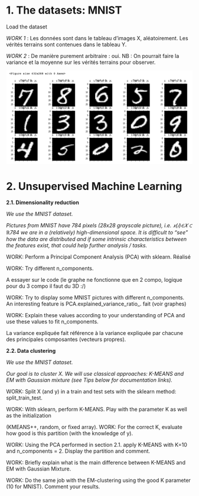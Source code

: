 # 1.	The datasets: MNIST

Load the dataset 

_WORK 1_ : Les données sont dans le tableau d’images X, aléatoirement. Les vérités terrains sont contenues dans le tableau Y.  

_WORK 2_ : De manière purement arbitraire : oui. 
NB : On pourrait faire la variance et la moyenne sur les vérités terrains pour observer.

![alt text](https://raw.githubusercontent.com/tristanlorriaux/MachineLearningProject/main/1.jpg)

# 2.  Unsupervised Machine Learning

**2.1. Dimensionality reduction**

_We use the MNIST dataset._

_Pictures from MNIST have 784 pixels (28x28 grayscale picture), i.e. 𝑥(𝑖)∈𝑋 ⊂ ℝ784 we are in a (relatively) high-dimensional space. It is difficult to “see” how the data are distributed and if some intrinsic characteristics between the features exist, that could help further analysis / tasks._


WORK: Perform a Principal Component Analysis (PCA) with sklearn.
Réalisé


WORK: Try different n_components.

A essayer sur le code (le graphe ne fonctionne que en 2 compo, logique pour du 3 compo il faut du 3D :/)


WORK: Try to display some MNIST pictures with different n_components.
An interesting feature is PCA.explained_variance_ratio_.
fait (voir graphes)


WORK: Explain these values according to your understanding of PCA and use these values to fit n_components.

La variance expliquée fait référence à la variance expliquée par chacune des principales composantes (vecteurs propres).

**2.2. Data clustering**

_We use the MNIST dataset._

_Our goal is to cluster X. We will use classical approaches: K-MEANS and EM with Gaussian mixture
(see Tips below for documentation links)._


WORK: Split X (and y) in a train and test sets with the sklearn method: split_train_test.


WORK: With sklearn, perform K-MEANS. Play with the parameter K as well as the initialization


(KMEANS++, random, or fixed array).
WORK: For the correct K, evaluate how good is this partition (with the knowledge of y).


WORK: Using the PCA performed in section 2.1. apply K-MEANS with K=10 and n_components
= 2. Display the partition and comment.


WORK: Briefly explain what is the main difference between K-MEANS and EM with Gaussian
Mixture.


WORK: Do the same job with the EM-clustering using the good K parameter (10 for MNIST).
Comment your results.
